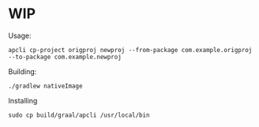 # WIP

Usage:

`apcli cp-project origproj newproj --from-package com.example.origproj --to-package com.example.newproj`

Building:

`./gradlew nativeImage`

Installing

`sudo cp build/graal/apcli /usr/local/bin` 